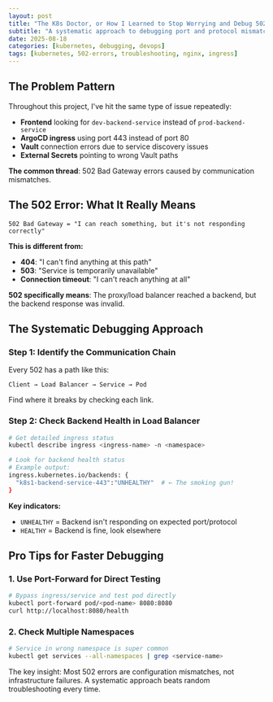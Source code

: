 ```yaml
---
layout: post
title: "The K8s Doctor, or How I Learned to Stop Worrying and Debug 502s"
subtitle: "A systematic approach to debugging port and protocol mismatches"
date: 2025-08-18
categories: [kubernetes, debugging, devops]
tags: [kubernetes, 502-errors, troubleshooting, nginx, ingress]
---
```


## The Problem Pattern

Throughout this project, I've hit the same type of issue repeatedly:
- **Frontend** looking for `dev-backend-service` instead of `prod-backend-service`
- **ArgoCD ingress** using port 443 instead of port 80
- **Vault** connection errors due to service discovery issues
- **External Secrets** pointing to wrong Vault paths

**The common thread**: 502 Bad Gateway errors caused by communication mismatches.

## The 502 Error: What It Really Means

```
502 Bad Gateway = "I can reach something, but it's not responding correctly"
```

**This is different from:**
- **404**: "I can't find anything at this path"
- **503**: "Service is temporarily unavailable"  
- **Connection timeout**: "I can't reach anything at all"

**502 specifically means**: The proxy/load balancer reached a backend, but the backend response was invalid.

## The Systematic Debugging Approach

### Step 1: Identify the Communication Chain

Every 502 has a path like this:
```
Client → Load Balancer → Service → Pod
```

Find where it breaks by checking each link.

### Step 2: Check Backend Health in Load Balancer

```bash
# Get detailed ingress status
kubectl describe ingress <ingress-name> -n <namespace>

# Look for backend health status
# Example output:
ingress.kubernetes.io/backends: {
  "k8s1-backend-service-443":"UNHEALTHY"  # ← The smoking gun!
}
```

**Key indicators:**
- `UNHEALTHY` = Backend isn't responding on expected port/protocol
- `HEALTHY` = Backend is fine, look elsewhere

## Pro Tips for Faster Debugging

### 1. **Use Port-Forward for Direct Testing**
```bash
# Bypass ingress/service and test pod directly
kubectl port-forward pod/<pod-name> 8080:8080
curl http://localhost:8080/health
```

### 2. **Check Multiple Namespaces**
```bash
# Service in wrong namespace is super common
kubectl get services --all-namespaces | grep <service-name>
```

The key insight: Most 502 errors are configuration mismatches, not infrastructure failures. A systematic approach beats random troubleshooting every time.
